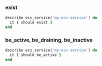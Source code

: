 ### exist

```ruby
describe ecs_service('my-ecs-service') do
  it { should exist }
end
```

### be_active, be_draining, be_inactive

```ruby
describe ecs_service('my-ecs-service') do
  it { should be_active }
end
```
